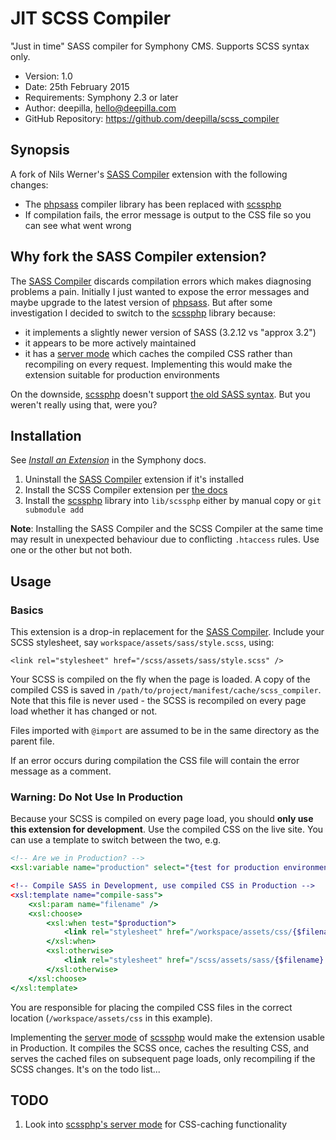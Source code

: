 # JIT SCSS Compiler #

"Just in time" SASS compiler for Symphony CMS. Supports SCSS syntax only.

- Version: 1.0
- Date: 25th February 2015
- Requirements: Symphony 2.3 or later
- Author: deepilla, hello@deepilla.com
- GitHub Repository: https://github.com/deepilla/scss_compiler

## Synopsis

A fork of Nils Werner's [SASS Compiler](http://symphonyextensions.com/extensions/sass_compiler/) extension with the following changes:

- The [phpsass](https://github.com/richthegeek/phpsass) compiler library has been replaced with [scssphp](https://github.com/leafo/scssphp/)
- If compilation fails, the error message is output to the CSS file so you can see what went wrong

## Why fork the SASS Compiler extension?

The [SASS Compiler](http://symphonyextensions.com/extensions/sass_compiler/) discards compilation errors which makes diagnosing problems a pain. Initially I just wanted to expose the error messages and maybe upgrade to the latest version of [phpsass](https://github.com/richthegeek/phpsass). But after some investigation I decided to switch to the [scssphp](https://github.com/leafo/scssphp/) library because:

- it implements a slightly newer version of SASS (3.2.12 vs "approx 3.2")
- it appears to be more actively maintained
- it has a [server mode](http://leafo.net/scssphp/docs/#scss_server) which caches the compiled CSS rather than recompiling on every request. Implementing this would make the extension suitable for production environments

On the downside, [scssphp](https://github.com/leafo/scssphp/) doesn't support [the old SASS syntax](http://sass-lang.com/documentation/file.INDENTED_SYNTAX.html). But you weren't really using that, were you?

## Installation

See [*Install an Extension*](http://www.getsymphony.com/learn/tasks/view/install-an-extension/) in the Symphony docs.

1. Uninstall the [SASS Compiler](http://symphonyextensions.com/extensions/sass_compiler/) extension if it's installed
2. Install the SCSS Compiler extension per [the docs](http://www.getsymphony.com/learn/tasks/view/install-an-extension/)
3. Install the [scssphp](https://github.com/leafo/scssphp/) library into `lib/scssphp` either by manual copy or `git submodule add`

**Note**: Installing the SASS Compiler and the SCSS Compiler at the same time may result in unexpected behaviour due to conflicting `.htaccess` rules. Use one or the other but not both.

## Usage

### Basics

This extension is a drop-in replacement for the [SASS Compiler](http://symphonyextensions.com/extensions/sass_compiler/). Include your SCSS stylesheet, say `workspace/assets/sass/style.scss`, using:

	<link rel="stylesheet" href="/scss/assets/sass/style.scss" />

Your SCSS is compiled on the fly when the page is loaded. A copy of the compiled CSS is saved in `/path/to/project/manifest/cache/scss_compiler`. Note that this file is never used - the SCSS is recompiled on every page load whether it has changed or not.

Files imported with `@import` are assumed to be in the same directory as the parent file.

If an error occurs during compilation the CSS file will contain the error message as a comment.

### Warning: Do Not Use In Production

Because your SCSS is compiled on every page load, you should **only use this extension for development**. Use the compiled CSS on the live site. You can use a template to switch between the two, e.g.

```XSLT
<!-- Are we in Production? -->
<xsl:variable name="production" select="{test for production environment goes here}" />

<!-- Compile SASS in Development, use compiled CSS in Production -->
<xsl:template name="compile-sass">
    <xsl:param name="filename" />
    <xsl:choose>
        <xsl:when test="$production">
            <link rel="stylesheet" href="/workspace/assets/css/{$filename}.css" />
        </xsl:when>
        <xsl:otherwise>
            <link rel="stylesheet" href="/scss/assets/sass/{$filename}.scss" />
        </xsl:otherwise>
    </xsl:choose>
</xsl:template>
```

You are responsible for placing the compiled CSS files in the correct location (`/workspace/assets/css` in this example).

Implementing the [server mode](http://leafo.net/scssphp/docs/#scss_server) of [scssphp](https://github.com/leafo/scssphp/) would make the extension usable in Production. It compiles the SCSS once, caches the resulting CSS, and serves the cached files on subsequent page loads, only recompiling if the SCSS changes. It's on the todo list...

## TODO

1. Look into [scssphp's server mode](http://leafo.net/scssphp/docs/#scss_server) for CSS-caching functionality
